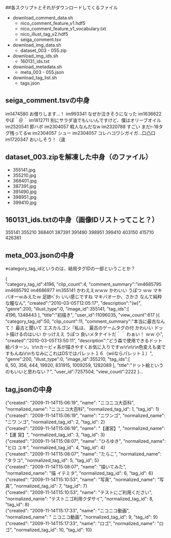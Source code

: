 ##各スクリプトとそれがダウンロードしてくるファイル

- download_comment_data.sh
  - nico_comment_feature_v1.hdf5
  - nico_comment_feature_v1_vocabulary.txt
  - nico_illust_tag_v2.hdf5
  - seiga_comment.tsv
- download_img_data.sh
  - dataset_003 - 055.zip
- download_img_ids.sh
  - 160131_ids.txt
- download_metadata.sh
  - meta_003 - 055.json
- download_tag_list.sh
  - tags.json
  
## seiga_comment.tsvの中身

im1474580       お借りします…！
im993341        なぜか泣きそうになった
im1636622       やぽ＾＠＾
im1812711       別にサラダ油でもいいんですけど、僕はオリーブオイル
im2520541       即ハボ
im2304057       暇人なんだなw
im2320788       すごい まだr-18タグ残ってるw
im2304057       シュー
im2304057       コレハコワシガイガ...口凸口
im1720347       おいしそう！（違

## dataset_003.zipを解凍した中身（のファイル）

- 355141.jpg
- 355210.jpg
- 368401.jpg
- 387391.jpg
- 391490.jpg
- 398951.jpg
- 399410.jpg

## 160131_ids.txtの中身（画像IDリストってこと？）

355141
355210
368401
387391
391490
398951
399410
403150
415710
426361

## meta_003.jsonの中身

※category_tag_idというのは、結局タグIDの一部ということか？  
  
  {  
     "category_tag_id":4196,
     "clip_count":4,
     "comment_summary":"im4685795 im4685792 im4686977 im355141 かわええｗｗｗ かわいい うぽつ ｗｗ マキバオーｗみえたｗ 足跡ﾍﾟﾀｯ いい感じですね マキバオーか、さかさ なんて純粋な瞳なん",
     "created":"2010-03-05T12:05:17",
     "description":"(w)",
     "genre":200,
     "illust_type":0,
     "image_id":355141,
     "tag_ids":[  
        4196,
        1348443
     ],
     "title":"初描き",
     "user_id":11096035,
     "view_count":617
  }{  
     "category_tag_id":50,
     "clip_count":11,
     "comment_summary":"本当に最古なんて！ 最古と聞いて エスカルゴン『私は、 最古のゲームタグの付 かわいい ドット描けるのはいい かっけええ うぽつ 良いメタナイトだ＾＾ わぁい！ ｗｗ 小",
     "created":"2010-03-05T13:50:11",
     "description":"どう森で使用できるドット絵パターン。\r\nカービィ系が描きやすくお気に入りですｗ\r\n\r\n色変えも楽ですもんね\r\nちなみにこれはDSではパレット１６（wiiならパレット１）",
     "genre":200,
     "illust_type":0,
     "image_id":355210,
     "tag_ids":[  
        6,
        50,
        356,
        444,
        19920,
        831915,
        1009259,
        1282089
     ],
     "title":"ドット絵というのもいいと思わない？",
     "user_id":7257504,
     "view_count":2222
  }...
  
## tag,jsonの中身

{"created": "2009-11-14T15:06:19", "name": "ニコニコ大百科", "normalized_name": "ニコニコ大百科", "normalized_tag_id": 1, "tag_id": 1}  
{"created": "2009-11-14T15:06:19", "name": "ニワンゴ", "normalized_name": "ニワ ンゴ", "normalized_tag_id": 2, "tag_id": 2}  
{"created": "2009-11-14T15:06:19", "name": "【運営】", "normalized_name": "【運 営】", "normalized_tag_id": 3, "tag_id": 3}  
{"created": "2009-11-14T15:08:07", "name": "ひろゆき", "normalized_name": "ヒロ ユキ", "normalized_tag_id": 4, "tag_id": 4}  
{"created": "2009-11-14T15:08:07", "name": "たらこ", "normalized_name": "タラコ", "normalized_tag_id": 5, "tag_id": 5}  
{"created": "2009-11-14T15:08:07", "name": "描いてみた", "normalized_name": "描 イテミタ", "normalized_tag_id": 6, "tag_id": 6}  
{"created": "2009-11-14T15:10:53", "name": "写真", "normalized_name": "写真", "normalized_tag_id": 7, "tag_id": 7}  
{"created": "2009-11-14T15:10:53", "name": "テストにご利用ください", "normalized_name": "テストニゴ利用クダサイ", "normalized_tag_id": 8, "tag_id": 8}  
{"created": "2009-11-14T15:17:33", "name": "ニコニコ動画", "normalized_name": " ニコニコ動画", "normalized_tag_id": 9, "tag_id": 9}  
{"created": "2009-11-14T15:17:33", "name": "ロゴ", "normalized_name": "ロゴ", "normalized_tag_id": 10, "tag_id": 10} 
 
 